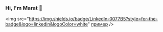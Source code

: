 ### Hi, I'm Marat 👋

<img src="https://img.shields.io/badge/LinkedIn-0077B5?style=for-the-badge&logo=linkedin&logoColor=white" [пример](http://example.com/ "Необязательная подсказка") />
<!-- [пример](http://example.com/ "Необязательная подсказка") -->

<!--
**MaratKuzakhmetov/MaratKuzakhmetov** is a ✨ _special_ ✨ repository because its `README.md` (this file) appears on your GitHub profile.

Here are some ideas to get you started:

- 🔭 I’m currently working on ...
- 🌱 I’m currently learning ...
- 👯 I’m looking to collaborate on ...
- 🤔 I’m looking for help with ...
- 💬 Ask me about ...
- 📫 How to reach me: ...
- 😄 Pronouns: ...
- ⚡ Fun fact: ...
-->
